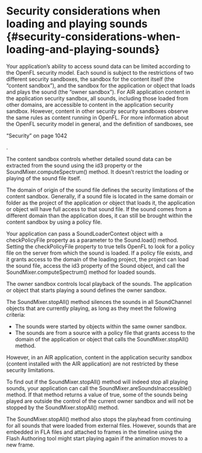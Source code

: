 # Security considerations when loading and playing sounds {#security-considerations-when-loading-and-playing-sounds}

Your application’s ability to access sound data can be limited according to the OpenFL security model. Each sound is subject to the restrictions of two different security sandboxes, the sandbox for the content itself (the “content sandbox”), and the sandbox for the application or object that loads and plays the sound (the “owner sandbox”). For AIR application content in the application security sandbox, all sounds, including those loaded from other domains, are accessible to content in the application security sandbox. However, content in other security security sandboxes observe the same rules as content running in OpenFL. For more information about the OpenFL security model in general, and the definition of sandboxes, see

“Security” on page 1042

.

The content sandbox controls whether detailed sound data can be extracted from the sound using the id3 property or the SoundMixer.computeSpectrum() method. It doesn’t restrict the loading or playing of the sound file itself.

The domain of origin of the sound file defines the security limitations of the content sandbox. Generally, if a sound file is located in the same domain or folder as the project of the application or object that loads it, the application or object will have full access to that sound file. If the sound comes from a different domain than the application does, it can still be brought within the content sandbox by using a policy file.

Your application can pass a SoundLoaderContext object with a checkPolicyFile property as a parameter to the Sound.load() method. Setting the checkPolicyFile property to true tells OpenFL to look for a policy file on the server from which the sound is loaded. If a policy file exists, and it grants access to the domain of the loading project, the project can load the sound file, access the id3 property of the Sound object, and call the SoundMixer.computeSpectrum() method for loaded sounds.

The owner sandbox controls local playback of the sounds. The application or object that starts playing a sound defines the owner sandbox.

The SoundMixer.stopAll() method silences the sounds in all SoundChannel objects that are currently playing, as long as they meet the following criteria:

*   The sounds were started by objects within the same owner sandbox.
*   The sounds are from a source with a policy file that grants access to the domain of the application or object that calls the SoundMixer.stopAll() method.

However, in an AIR application, content in the application security sandbox (content installed with the AIR application) are not restricted by these security limitations.

To find out if the SoundMixer.stopAll() method will indeed stop all playing sounds, your application can call the SoundMixer.areSoundsInaccessible() method. If that method returns a value of true, some of the sounds being played are outside the control of the current owner sandbox and will not be stopped by the SoundMixer.stopAll() method.

The SoundMixer.stopAll() method also stops the playhead from continuing for all sounds that were loaded from external files. However, sounds that are embedded in FLA files and attached to frames in the timeline using the Flash Authoring tool might start playing again if the animation moves to a new frame.